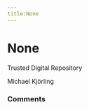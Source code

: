 ```yaml
---
title:None
---
```

None
=====================
Trusted Digital Repository

Michael Kjörling

### Comments ###


